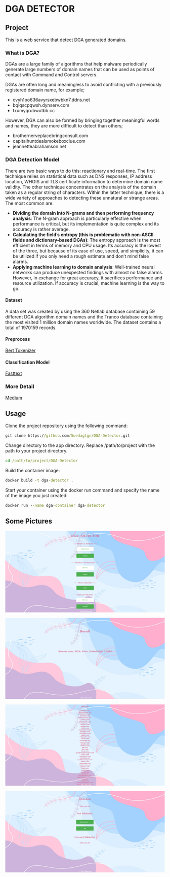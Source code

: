 # DGA DETECTOR

## Project

This is a web service that detect DGA generated domains.

### What is DGA?

DGAs are a large family of algorithms that help malware periodically generate large numbers of domain names that can be used as points of contact with Command and Control servers.

DGAs are often long and meaningless to avoid conflicting with a previously registered domain name, for example;

- cvyh1po636avyrsxebwbkn7.ddns.net
- bqlqscpqwsh.dynserv.com
- txumyqrubwutbb.cc

However, DGA can also be formed by bringing together meaningful words and names, they are more difficult to detect than others;
- brothernerveplacebringconsult.com
- capitalhuntdealsmokeboxclue.com
- jeannetteabrahamson.net

### DGA Detection Model

There are two basic ways to do this: reactionary and real-time. The first technique relies on statistical data such as DNS responses, IP address location, WHOIS and TLS certificate information to determine domain name validity. The other technique concentrates on the analysis of the domain taken as a regular string of characters. Within the latter technique, there is a wide variety of approaches to detecting these unnatural or strange areas. The most common are:

- **Dividing the domain into N-grams and then performing frequency analysis**: The N-gram approach is particularly effective when performance is critical, but its implementation is quite complex and its accuracy is rather average. 
- **Calculating the field’s entropy (this is problematic with non-ASCII fields and dictionary-based DGAs)**: The entropy approach is the most efficient in terms of memory and CPU usage. Its accuracy is the lowest of the three, but because of its ease of use, speed, and simplicity, it can be utilized if you only need a rough estimate and don’t mind false alarms. 
- **Applying machine learning to domain analysis**: Well-trained neural networks can produce unexpected findings with almost no false alarms. However, in exchange for great accuracy, it sacrifices performance and resource utilization. If accuracy is crucial, machine learning is the way to go.

#### Dataset

A data set was created by using the 360 Netlab database containing 59 different DGA algorithm domain names and the Tranco database containing the most visited 1 million domain names worldwide. The dataset contains a total of 1970159 records.

#### Preprocess 

[Bert Tokenizer](https://huggingface.co/docs/transformers/model_doc/bert)

#### Classification Model

[Fasttext](https://fasttext.cc/docs/en/support.html)

### More Detail

[Medium](https://medium.com/crypttech-research/the-identification-and-detection-of-domain-generation-algorithms-bce4e5114917)

## Usage

Clone the project repository using the following command:

```cmd
git clone https://github.com/Suedaglgn/DGA-Detector.git
```

Change directory to the app directory. Replace /path/to/project with the path to your project directory.
```cmd
cd /path/to/project/DGA-Detector
```
Build the container image:

```cmd
docker build -t dga-detector .
```

Start your container using the docker run command and specify the name of the image you just created:
```cmd
docker run --name dga-container dga-detector
```

## Some Pictures

![img.png](static/images/img.png)

![img_1.png](static/images/img_1.png)

![img_2.png](static/images/img_2.png)

![img_3.png](static/images/img_3.png)